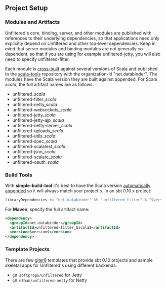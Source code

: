 Project Setup
-------------

### Modules and Artifacts

Unfiltered's core, binding, server, and other modules are published
with references to their underlying dependencies, so that applications
need only explicitly depend on Unfiltered and other top-level
dependencies. Keep in mind that server modules and binding modules are
not generally co-dependent, so that if you are using for example
unfiltered-jetty, you will also need to specify unfiltered-filter.

Each module is [cross-built][sbt] against several versions of Scala
and published to the [scala-tools][st] repository with the
organization-id "net.databinder". The modules have the Scala version
they are built against appended. For Scala $scala$, the full artifact
names are as follows:

* unfiltered_$scala$
* unfiltered-filter_$scala$
* unfiltered-netty_$scala$
* unfiltered-websockets_$scala$
* unfiltered-jetty_$scala$
* unfiltered-jetty-ajp_$scala$
* unfiltered-netty-server_$scala$
* unfiltered-uploads_$scala$
* unfiltered-utils_$scala$
* unfiltered-spec_$scala$
* unfiltered-scalatest_$scala$
* unfiltered-json_$scala$
* unfiltered-scalate_$scala$
* unfiltered-oauth_$scala$

[st]: http://scala-tools.org/repo-releases/net/databinder/
[sbt]: http://code.google.com/p/simple-build-tool/wiki/CrossBuild

### Build Tools

With **simple-build-tool** it's best to have the Scala version
[automatically appended][sbt] so it will always match your
project's. In an sbt 0.10.x project:

```scala
libraryDependencies += "net.databinder" %% "unfiltered-filter" % "$version$"
```
For **Maven**, specify the full artifact name:

```xml
<dependency>
  <groupId>net.databinder</groupId>
  <artifactId>unfiltered-filter_$scala$</artifactId>
  <version>$version$</version>
</dependency>
```

### Template Projects

There are few [giter8][g8] templates that provide sbt 0.10 projects
and sample skeletal apps for Unfiltered's using different backends:

* `g8 softprops/unfiltered` for Jetty
* `g8 n8han/unfiltered-netty` for Netty

[g8]: https://github.com/n8han/giter8
